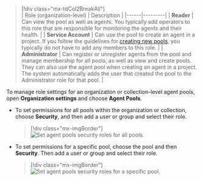 > [!div class="mx-tdCol2BreakAll"]  
> | Role (organization-level) | Description |
> |------|---------|
> | **Reader** | Can view the pool as well as agents. You typically add operators to this role that are responsible for monitoring the agents and their health.  |
> | **Service Account** | Can use the pool to create an agent in a project. If you follow the guidelines for [creating new pools](../../../pipelines/agents/pools-queues.md), you typically do not have to add any members to this role. |
> | **Administrator** | Can register or unregister agents from the pool and manage membership for all pools, as well as view and create pools. They can also use the agent pool when creating an agent in a project. The system automatically adds the user that created the pool to the Administrator role for that pool. |


To manage role settings for an organization or collection-level agent pools, open **Organization settings** and choose **Agent Pools**.

- To set permissions for all pools within the organization or collection, choose **Security**, and then add a user or group and select their role.

	> [!div class="mx-imgBorder"]  
	> ![Set agent pools security roles for all pools.](/azure/devops/organizations/security/media/security-roles/agent-pools-pipeline-all-security-roles-org.png) 

- To set permissions for a specific pool, choose the pool and then **Security**. Then add a user or group and select their role.

	> [!div class="mx-imgBorder"]  
	> ![Set agent pools security roles for a specific pool.](/azure/devops/organizations/security/media/security-roles/agent-pools-pipeline-individual-security-roles-org.png) 
